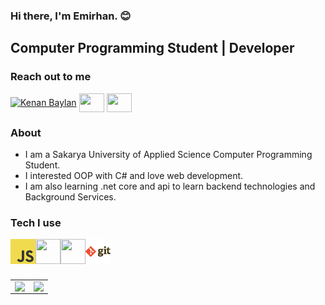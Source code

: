 ### Hi there, I'm Emirhan. :blush:

## Computer Programming Student | Developer

### Reach out to me

<p>
  <a href="https://www.linkedin.com/in/emirhan-topçil-5540ba225" target="blank"><img align="center" src="https://cdn.jsdelivr.net/npm/simple-icons@3.0.1/icons/linkedin.svg" alt="Kenan Baylan" height="30" width="40" /></a>
  <a href = "mailto: nabetoglu@gmail.com"><img align="center" src="https://simpleicons.org/icons/gmail.svg" height="30" width="40" /></a>
  <a href = "https://https://stackoverflow.com/users/17365023/emirhan-top%c3%a7il"><img align="center" src="https://simpleicons.org/icons/stackoverflow.svg" height="30" width="40" /></a>
  </p>
  
  ### About 
  - I am a Sakarya University of Applied Science  Computer Programming Student.
  - I interested OOP with C# and love web development.
  - I am also learning .net core and api to learn backend technologies and Background Services.

  ### Tech I use

  <img align="left" src="https://raw.githubusercontent.com/github/explore/80688e429a7d4ef2fca1e82350fe8e3517d3494d/topics/javascript/javascript.png" width="40" height="40"  />
  <img align="left"  src="https://raw.githubusercontent.com/jmnote/z-icons/master/svg/csharp.svg" width="40" height="40" />
<img src="https://cdn.jsdelivr.net/gh/devicons/devicon/icons/css3/css3-plain-wordmark.svg" width="40" height="40" align="left" />
<img align="left" src="https://raw.githubusercontent.com/github/explore/80688e429a7d4ef2fca1e82350fe8e3517d3494d/topics/git/git.png" width="40" height="40"  />

<br />
<br />
<br />

<table><tr><td  width="50%">
  <img src="https://github-readme-stats.vercel.app/api?username=emirtopcil&show_icons=true&count_private=true&hide_border=true" align="left" style="width: 100%" />
</td>
<td  width="50%">
<img src="https://github-readme-stats.vercel.app/api/top-langs/?username=emirtopcil&hide_border=true&layout=compact" align="left" style="width: 100%" />
</td></tr></table> 
